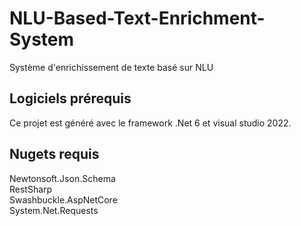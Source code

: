 # NLU-Based-Text-Enrichment-System
Système d'enrichissement de texte basé sur NLU

## Logiciels prérequis
Ce projet est généré avec le framework .Net 6 et visual studio 2022.

## Nugets requis
Newtonsoft.Json.Schema <br>
RestSharp<br>
Swashbuckle.AspNetCore<br>
System.Net.Requests<br>
